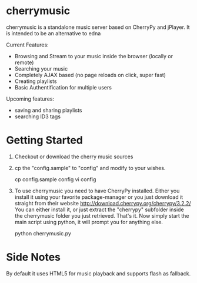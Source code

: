 cherrymusic
===========

cherrymusic is a standalone music server based on CherryPy and jPlayer. It is intended to be an alternative to edna

Current Features:

  - Browsing and Stream to your music inside the browser (locally or remote)
  - Searching your music
  - Completely AJAX based (no page reloads on click, super fast)
  - Creating playlists
  - Basic Authentification for multiple users
    
Upcoming features:

  - saving and  sharing playlists
  - searching ID3 tags

Getting Started
===============

1. Checkout or download the cherry music sources

2. cp the "config.sample" to "config" and modify to your wishes.

    cp config.sample config
    vi config

3. To use cherrymusic you need to have CherryPy installed. Either you install it using your favorite package-manager or you just download it straight from their website http://download.cherrypy.org/cherrypy/3.2.2/
You can either install it, or just extract the "cherrypy" subfolder inside the cherrymusic folder you just retrieved. That's it. Now simply start the main script using python, it will prompt you for anything else.


    python cherrymusic.py


Side Notes
==========

By default it uses HTML5 for music playback and supports flash as fallback. 


